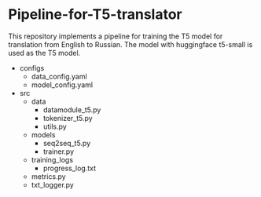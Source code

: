 # Pipeline-for-T5-translator
This repository implements a pipeline for training the T5 model for translation from English to Russian. The model with huggingface t5-small is used as the T5 model.

- configs
  - data_config.yaml
  - model_config.yaml
- src
  - data
    - datamodule_t5.py
    - tokenizer_t5.py
    - utils.py
  - models
     - seq2seq_t5.py
     - trainer.py
  - training_logs
    - progress_log.txt
  - metrics.py
  - txt_logger.py
